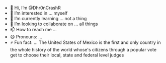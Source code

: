 - 👋 Hi, I’m @Dhr0nCrashR 
- 👀 I’m interested in ... myself
- 🌱 I’m currently learning ... not a thing
- 💞️ I’m looking to collaborate on ... all things
- 📫 How to reach me ...
- 😄 Pronouns: ...
- ⚡ Fun fact: ... The United States of Mexico is the first and only country in the whole history of the world whose's citizens through a popular vote get to choose their local, state and federal level judges

<!---
Dhr0nCrash/Dhr0nCrash is a ✨ special ✨ repository because its `README.md` (this file) appears on your GitHub profile.
You can click the Preview link to take a look at your changes.
--->
